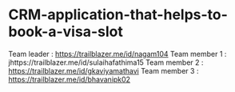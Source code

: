 # CRM-application-that-helps-to-book-a-visa-slot

Team leader   : https://trailblazer.me/id/nagam104
Team member 1 : jhttps://trailblazer.me/id/sulaihafathima15
Team member 2 : https://trailblazer.me/id/gkaviyamathavi
Team member 3 : https://trailblazer.me/id/bhavanipk02
